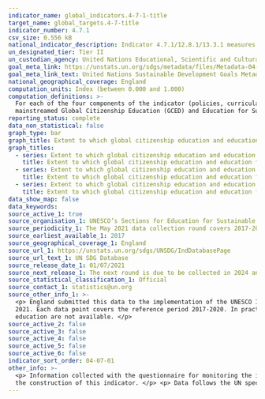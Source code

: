 ```yaml
---
indicator_name: global_indicators.4-7-1-title
target_name: global_targets.4-7-title
indicator_number: 4.7.1
csv_size: 0.556 kB
national_indicator_description: Indicator 4.7.1/12.8.1/13.3.1 measures the extent to which countries mainstream Global Citizenship Education (GCED) and Education for Sustainable Development (ESD) in their education systems.
un_designated_tier: Tier II
un_custodian_agency: United Nations Educational, Scientific and Cultural Organization - Institute for Statistics (UNESCO-UIS)
goal_meta_link: https://unstats.un.org/sdgs/metadata/files/Metadata-04-07-01.pdf
goal_meta_link_text: United Nations Sustainable Development Goals Metadata (PDF 4.0 MB)
national_geographical_coverage: England
computation_units: Index (between 0.000 and 1.000)
computation_definitions: >-
  For each of the four components of the indicator (policies, curricula, teacher education, and student assessment), a number of criteria are measured, which are then combined to give a single score between zero and one for each component. The closer to one the value, the better
  mainstreamed Global Citizenship Education (GCED) and Education for Sustainable Development (ESD) are in that component.
reporting_status: complete
data_non_statistical: false
graph_type: bar
graph_title: Extent to which global citizenship education and education for sustainable development are mainstreamed in curricula
graph_titles:
  - series: Extent to which global citizenship education and education for sustainable development are mainstreamed in curricula
    title: Extent to which global citizenship education and education for sustainable development are mainstreamed in curricula
  - series: Extent to which global citizenship education and education for sustainable development are mainstreamed in national education policies
    title: Extent to which global citizenship education and education for sustainable development are mainstreamed in national education policies
  - series: Extent to which global citizenship education and education for sustainable development are mainstreamed in student assessment
    title: Extent to which global citizenship education and education for sustainable development are mainstreamed in student assessment
data_show_map: false
data_keywords:
source_active_1: true
source_organisation_1: UNESCO’s Sections for Education for Sustainable Development and Global Citizenship and Peace Education.
source_periodicity_1: The May 2021 data collection round covers 2017-2020.
source_earliest_available_1: 2017
source_geographical_coverage_1: England
source_url_1: https://unstats.un.org/sdgs/UNSDG/IndDatabasePage
source_url_text_1: UN SDG Database
source_release_date_1: 01/07/2021
source_next_release_1: The next round is due to be collected in 2024 and will be released in 2025.
source_statistical_classification_1: Official
source_contact_1: statistics@un.org
source_other_info_1: >-
  <p> England submitted this data to the implementation of the UNESCO 1974 Recommendation concerning Education for International Understanding, Co-operation and Peace and Education relating to Human Rights and Fundamental Freedoms.</p> <p> Data were collected between October 2020 and March
  2021. Each data point covers the reference period 2017-2020. In practice, countries have most likely reported the most recent situation (i.e. 2020) </p> <p> Data on the extent to which global citizenship education and education for sustainable development are mainstreamed in teacher
  education are not available. </p>
source_active_2: false
source_active_3: false
source_active_4: false
source_active_5: false
source_active_6: false
indicator_sort_order: 04-07-01
other_info: >-
  <p> Information collected with the questionnaire for monitoring the implementation by UNESCO Member States of the 1974 Recommendation concerning Education for International Understanding, Co-operation and Peace and Education relating to Human Rights and Fundamental Freedoms is used for
  the construction of this indicator. </p> <p> Data follows the UN specification for this indicator. This indicator has been identified in collaboration with topic experts.
---
```


